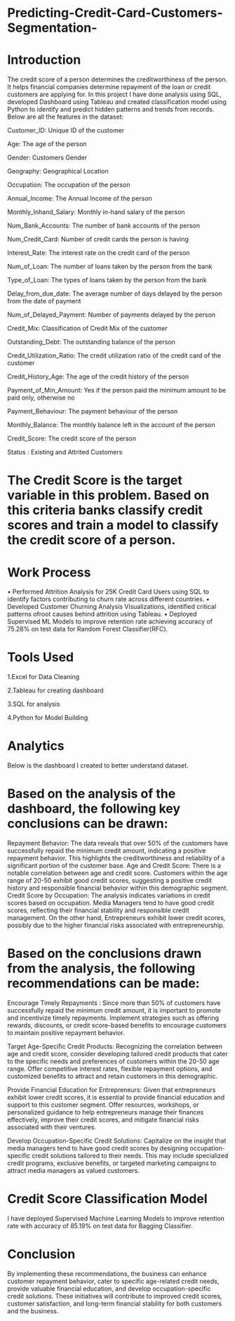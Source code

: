 # Predicting-Credit-Card-Customers-Segmentation-

# Introduction
The credit score of a person determines the creditworthiness of the person. It helps financial companies determine repayment of the loan or credit customers are applying for. In this project I have done analysis using SQL, developed Dashboard using Tableau and created classification model using Python to identify and predict hidden patterns and trends from records.
Below are all the features in the dataset:

Customer_ID: Unique ID of the customer

Age: The age of the person

Gender: Customers Gender

Geography: Geographical Location

Occupation: The occupation of the person

Annual_Income: The Annual Income of the person

Monthly_Inhand_Salary: Monthly in-hand salary of the person

Num_Bank_Accounts: The number of bank accounts of the person

Num_Credit_Card: Number of credit cards the person is having

Interest_Rate: The interest rate on the credit card of the person

Num_of_Loan: The number of loans taken by the person from the bank

Type_of_Loan: The types of loans taken by the person from the bank

Delay_from_due_date: The average number of days delayed by the person from the date of payment

Num_of_Delayed_Payment: Number of payments delayed by the person

Credit_Mix: Classification of Credit Mix of the customer

Outstanding_Debt: The outstanding balance of the person

Credit_Utilization_Ratio: The credit utilization ratio of the credit card of the customer

Credit_History_Age: The age of the credit history of the person

Payment_of_Min_Amount: Yes if the person paid the minimum amount to be paid only, otherwise no

Payment_Behaviour: The payment behaviour of the person

Monthly_Balance: The monthly balance left in the account of the person

Credit_Score: The credit score of the person

Status : Existing and Attrited Customers

# The Credit Score is the target variable in this problem. Based on this criteria banks classify credit scores and train a model to classify the credit score of a person.

# Work Process
• Performed Attrition Analysis for 25K Credit Card Users using SQL to identify factors contributing to churn rate across different countries. • Developed Customer Churning Analysis Visualizations, identified critical patterns ofroot causes behind attrition using Tableau. • Deployed Supervised ML Models to improve retention rate achieving accuracy of 75.28% on test data for Random Forest Classifier(RFC).

# Tools Used
1.Excel for Data Cleaning

2.Tableau for creating dashboard

3.SQL for analysis

4.Python for Model Building

# Analytics
Below is the dashboard I created to better understand dataset.


# Based on the analysis of the dashboard, the following key conclusions can be drawn:

Repayment Behavior: The data reveals that over 50% of the customers have successfully repaid the minimum credit amount, indicating a positive repayment behavior. This highlights the creditworthiness and reliability of a significant portion of the customer base.
Age and Credit Score: There is a notable correlation between age and credit score. Customers within the age range of 20-50 exhibit good credit scores, suggesting a positive credit history and responsible financial behavior within this demographic segment.
Credit Score by Occupation: The analysis indicates variations in credit scores based on occupation. Media Managers tend to have good credit scores, reflecting their financial stability and responsible credit management. On the other hand, Entrepreneurs exhibit lower credit scores, possibly due to the higher financial risks associated with entrepreneurship.

# Based on the conclusions drawn from the analysis, the following recommendations can be made:

Encourage Timely Repayments :  Since more than 50% of customers have successfully repaid the minimum credit amount, it is important to promote and incentivize timely repayments. Implement strategies such as offering rewards, discounts, or credit score-based benefits to encourage customers to maintain positive repayment behavior.

Target Age-Specific Credit Products: Recognizing the correlation between age and credit score, consider developing tailored credit products that cater to the specific needs and preferences of customers within the 20-50 age range. Offer competitive interest rates, flexible repayment options, and customized benefits to attract and retain customers in this demographic.

Provide Financial Education for Entrepreneurs: Given that entrepreneurs exhibit lower credit scores, it is essential to provide financial education and support to this customer segment. Offer resources, workshops, or personalized guidance to help entrepreneurs manage their finances effectively, improve their credit scores, and mitigate financial risks associated with their ventures.

Develop Occupation-Specific Credit Solutions: Capitalize on the insight that media managers tend to have good credit scores by designing occupation-specific credit solutions tailored to their needs. This may include specialized credit programs, exclusive benefits, or targeted marketing campaigns to attract media managers as valued customers.

# Credit Score Classification Model
I have deployed Supervised Machine Learning Models to improve retention rate with accuracy of 85.19% on test data for Bagging Classifier.

# Conclusion
By implementing these recommendations, the business can enhance customer repayment behavior, cater to specific age-related credit needs, provide valuable financial education, and develop occupation-specific credit solutions. These initiatives will contribute to improved credit scores, customer satisfaction, and long-term financial stability for both customers and the business.

